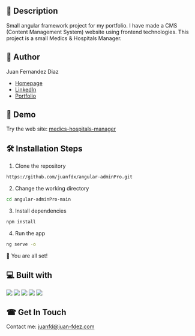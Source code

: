 ## 🧾 Description

Small angular framework project for my portfolio. I have made a CMS (Content Management System)  website using frontend technologies. This project is a small Medics & Hospitals Manager.

## 🧐 Author 

Juan Fernandez Diaz

- [Homepage](https://www.juan-fdez.com/home)
- [LinkedIn](https://www.linkedin.com/in/juan-fdez-com/)
- [Portfolio](https://www.juan-fdez.com/portfolio)

## 🚀 Demo

Try the web site:  [medics-hospitals-manager](https://node-adminpro-backend.herokuapp.com/login)

## 🛠️ Installation Steps

1. Clone the repository

```bash
https://github.com/juanfdx/angular-adminPro.git
```

2. Change the working directory

```bash
cd angular-adminPro-main
```

3. Install dependencies

```bash
npm install
```

4. Run the app

```bash
ng serve -o
```

🌟 You are all set!

## 💻 Built with

<p>
  <img src="https://img.icons8.com/color/48/000000/html-5--v1.png"/>
  <img src="https://img.icons8.com/color/48/000000/css3.png"/>
  <img src="https://img.icons8.com/color/48/000000/sass.png"/>
  <img src="https://img.icons8.com/color/48/000000/javascript--v1.png"/>
  <img src="https://img.icons8.com/external-tal-revivo-color-tal-revivo/44/000000/external-angular-a-typescript-based-open-source-web-application-framework-logo-color-tal-revivo.png"/>
</p>

## ☎ Get In Touch

Contact me:  [juanfd@juan-fdez.com](https://www.juan-fdez.com/contact)
&nbsp;<br />
&nbsp;<br />

